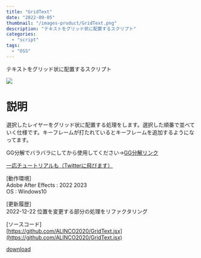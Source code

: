 ```yaml
---
title: "GridText"
date: "2022-09-05"
thumbnail: "/images-product/GridText.png"
description: "テキストをグリッド状に配置するスクリプト"
categories: 
  - "script"
tags:
  - "OSS"
---
```


テキストをグリッド状に配置するスクリプト

![](/images-product/GridText.png)

# 説明
選択したレイヤーをグリッド状に配置する処理をします。選択した順番で並べていく仕様です。キーフレームが打たれているとキーフレームを追加するようになってます。

GG分解でバラバラにしてから使用してください→[GG分解リンク](https://gumma.graphics/script/gg-%e6%96%87%e8%a7%a3-gg-bunkai-2/)  

[一応チュートリアルも（Twitterに飛びます）](https://x.com/ALINCO2020/status/1570047838914248707)

[動作環境]  
Adobe After Effects : 2022 2023  
OS : Windows10

[更新履歴]  
2022-12-22 位置を変更する部分の処理をリファクタリング

[ソースコード]  
[https://github.com/ALINCO2020/GridText.jsx](https://github.com/ALINCO2020/GridText.jsx)

[download](/files/GridText_V1.1.zip "download")
